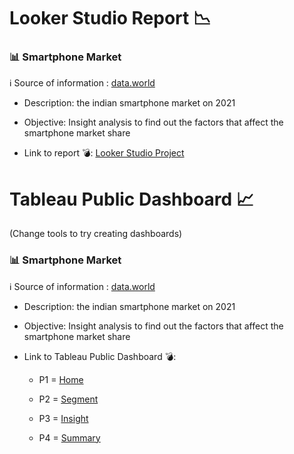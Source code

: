 # Looker Studio Report 📉
### 📊 Smartphone Market
ℹ️ Source of information : [data.world](https://data.world/)
* Description: the indian smartphone market on 2021

* Objective: Insight analysis to find out the factors that affect the smartphone market share

* Link to report 💣: [Looker Studio Project](https://lookerstudio.google.com/reporting/e9ea3112-cb14-499c-9175-4a8bd7605a2a)


# Tableau Public Dashboard 📈
(Change tools to try creating dashboards)
### 📊 Smartphone Market
ℹ️ Source of information : [data.world](https://data.world/)
* Description: the indian smartphone market on 2021

* Objective: Insight analysis to find out the factors that affect the smartphone market share

* Link to Tableau Public Dashboard 💣:

  * P1 = [Home](https://public.tableau.com/app/profile/patthapon/viz/SmartphoneMarket_16844149369470/DashP1)

  * P2 = [Segment](https://public.tableau.com/app/profile/patthapon/viz/SmartphoneMarketSegment/DashP2#1)

  * P3 = [Insight](https://public.tableau.com/app/profile/patthapon/viz/SmartphoneMarketInsight/DashP3)

  * P4 = [Summary](https://public.tableau.com/app/profile/patthapon/viz/SmartphoneMarketSummary/DashP4#1)
